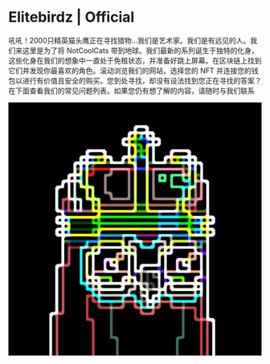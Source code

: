 # Elitebirdz | Official

吼吼！2000只精英猫头鹰正在寻找猎物...我们是艺术家。我们是有远见的人。我们来这里是为了将 NotCoolCats 带到地球。我们最新的系列诞生于独特的化身，这些化身在我们的想象中一直处于免租状态，并准备好跳上屏幕。在区块链上找到它们并发现你最喜欢的角色。滚动浏览我们的网站，选择您的 NFT 并连接您的钱包以进行有价值且安全的购买。您到处寻找，却没有设法找到您正在寻找的答案？在下面查看我们的常见问题列表。如果您仍有想了解的内容，请随时与我们联系

![NFT](1.jpg)
